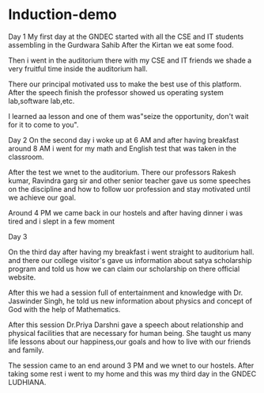 # Induction-demo

Day 1
My first day at the GNDEC started with all the CSE and IT students 
assembling in the Gurdwara Sahib 
After the Kirtan we eat some food.

Then i went in the auditorium 
there with my CSE and IT friends 
we shade a very fruitful time inside the auditorium hall.

There our principal motivated uss 
to make the best use of this platform. After the speech finish the professor showed us operating system lab,software lab,etc.

I learned aa lesson and one of 
them was"seize the opportunity,
don't wait for it to come to you".

Day 2
On the second day i woke  up at 
6 AM and after having breakfast 
around 8 AM i went for my math and English test that was taken in the 
classroom. 

After the test we wnet to the auditorium. There our professors 
Rakesh kumar, Ravindra garg sir
and other senior teacher gave us some speeches on the discipline 
and how to follow uor profession
and stay motivated until we achieve 
our goal.

Around 4 PM we came back in our hostels and  after having dinner i 
was tired and i slept in a few  moment 


Day 3

On the third day after having my breakfast i went straight to auditorium hall. and there our college visitor's gave us information about satya scholarship program and told us how we can claim our scholarship on there official website.

After this we had a session full of 
entertainment and knowledge with Dr.
Jaswinder Singh, he told us new 
information about physics and concept of God with the help of Mathematics.

After this session Dr.Priya Darshni 
gave a speech about relationship and physical facilities that are necessary for human being. She taught us many life lessons about our happiness,our goals and how to 
live with our friends and family.

The session came to an end around 
3 PM and we wnet to our hostels.
After taking some rest i went to my home and this was my third day in the GNDEC LUDHIANA.


